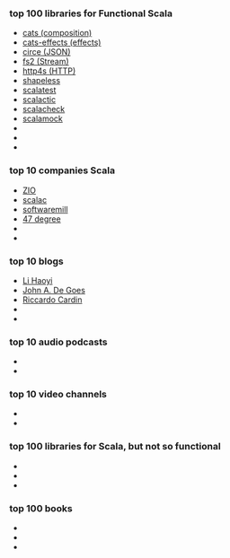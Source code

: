 ### top 100 libraries for Functional Scala
- [cats (composition)](https://typelevel.org/cats/)
- [cats-effects (effects)](https://typelevel.org/cats-effect/)
- [circe (JSON)](https://circe.github.io/circe/)
- [fs2 (Stream)](https://fs2.io/#/getstarted/install)
- [http4s (HTTP)](https://http4s.org)
- [shapeless](https://github.com/milessabin/shapeless)
- [scalatest](https://www.scalatest.org)
- [scalactic](https://www.scalactic.org)
- [scalacheck](https://scalacheck.org)
- [scalamock](https://scalamock.org)
- []()
- []()
- []()

### top 10 companies Scala
- [ZIO](https://zio.dev)
- [scalac](https://scalac.io)
- [softwaremill](https://softwaremill.com)
- [47 degree](https://www.47deg.com)
- []()
- []()

### top 10 blogs
- [Li Haoyi](https://www.lihaoyi.com)
- [John A. De Goes](https://degoes.net)
- [Riccardo Cardin](http://blog.rcard.in)
- []()
- []()

### top 10 audio podcasts
- []()
- []()

### top 10 video channels
- []()
- []()

### top 100 libraries for Scala, but not so functional
- []()
- []()
- []()

### top 100 books
- []()
- []()
- []()
